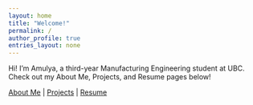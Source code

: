 ```yaml
---
layout: home
title: "Welcome!"
permalink: /
author_profile: true
entries_layout: none
---
```


Hi! I’m Amulya, a third-year Manufacturing Engineering student at UBC.  
Check out my About Me, Projects, and Resume pages below!

[About Me](/about/) | [Projects](/projects/) | [Resume](/resume/)
